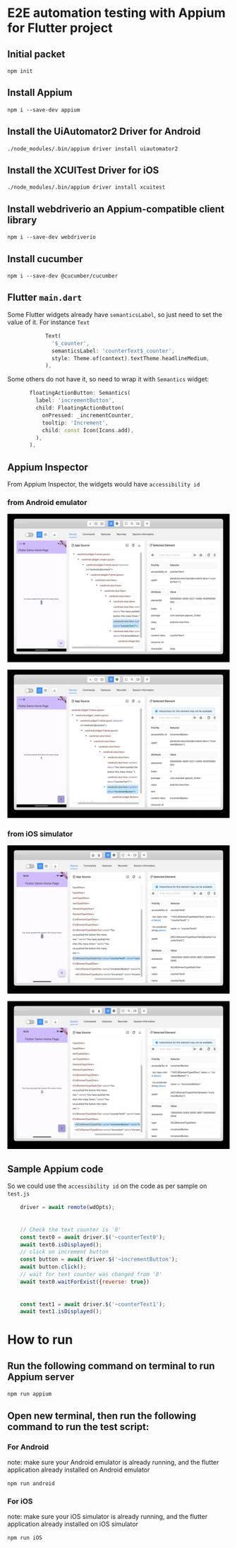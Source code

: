 # E2E automation testing with Appium for Flutter project
## Initial packet
```shell
npm init
```
## Install Appium
```shell
npm i --save-dev appium
```
## Install the UiAutomator2 Driver for Android
```shell
./node_modules/.bin/appium driver install uiautomator2
```
## Install the XCUITest Driver for iOS
```shell
./node_modules/.bin/appium driver install xcuitest
```
## Install webdriverio an Appium-compatible client library
```shell
npm i --save-dev webdriverio
```
## Install cucumber
```shell
npm i --save-dev @cucumber/cucumber
```

## Flutter `main.dart`
Some Flutter widgets already have `semanticsLabel`, so just need to set the value of it. For instance `Text`
```dart
            Text(
              '$_counter',
              semanticsLabel: 'counterText$_counter',
              style: Theme.of(context).textTheme.headlineMedium,
            ),
```
Some others do not have it, so need to wrap it with `Semantics` widget:
```dart
       floatingActionButton: Semantics(
         label: 'incrementButton',
         child: FloatingActionButton(
           onPressed: _incrementCounter,
           tooltip: 'Increment',
           child: const Icon(Icons.add),
         ),
       ),
```
## Appium Inspector
From Appium Inspector, the widgets would have `accessibility id`
### from Android emulator
![counterText](./img/counterText.jpg)

![incrementButton](./img/incrementButton.jpg)
### from iOS simulator
![counterText](./img/iosText.jpg)

![incrementButton](./img/iosButton.jpg)
## Sample Appium code
So we could use the `accessibility id` on the code as per sample on `test.js`
```javascript
    driver = await remote(wdOpts);


    // Check the text counter is '0'
    const text0 = await driver.$('~counterText0');
    await text0.isDisplayed();
    // click on increment button
    const button = await driver.$('~incrementButton');
    await button.click();
    // wait for text counter was changed from '0'
    await text0.waitForExist({reverse: true})


    const text1 = await driver.$('~counterText1');
    await text1.isDisplayed();
```
# How to run
## Run the following command on terminal to run Appium server
```shell
npm run appium
```
## Open new terminal, then run the following command to run the test script:
### For Android
note: make sure your Android emulator is already running, and the flutter application already installed on Android emulator
```shell
npm run android
```
### For iOS
note: make sure your iOS simulator is already running, and the flutter application already installed on iOS simulator
```shell
npm run iOS
```
